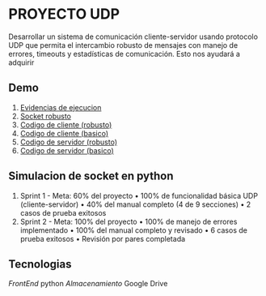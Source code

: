 
# PROYECTO UDP

Desarrollar un sistema de comunicación cliente-servidor usando protocolo UDP que permita el intercambio robusto de mensajes con manejo de errores, timeouts y estadísticas de comunicación. Esto nos ayudará a adquirir 





## Demo

1. [Evidencias de ejecucion](/CapturasEvidenciaDeEjecucion.docx)
2. [Socket robusto](/SocketUDPMejorado.docx)
3. [Codigo de cliente (robusto)](/cli2.py)
4. [Codigo de cliente (basico)](/client_udp.py)
5. [Codigo de servidor (robusto)](/ser2.py)
6. [Codigo de servidor (basico)](/server_udp.py)

## Simulacion de socket en python
1. Sprint 1 - Meta: 60% del proyecto
• 100% de funcionalidad básica UDP (cliente-servidor)
• 40% del manual completo (4 de 9 secciones)
• 2 casos de prueba exitosos
2. Sprint 2 - Meta: 100% del proyecto
• 100% de manejo de errores implementado
• 100% del manual completo y revisado
• 6 casos de prueba exitosos
• Revisión por pares completada 

## Tecnologias
*FrontEnd* python
*Almacenamiento* Google Drive